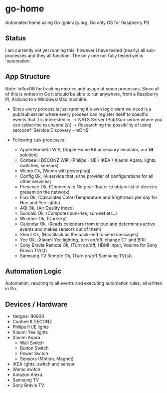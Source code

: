 # go-home

Automated home using Go (gokrazy.org, Go only OS for Raspberry PI)

## Status

I am currently not yet running this, however i have tested (nearly) all sub-processes and they all function.
The only one not fully tested yet is 'automation'.

## App Structure

Note:
  InfluxDB for tracking metrics and usage of some processes.
  Since all of this is written in Go it should be able to run anywhere, from a Raspberry PI, Arduino to a Windows/Mac machine.

- Since every process is just running it's own logic want we need is a pub/sub server where every process
  can register itself to specific events that it is interested in.
  -> NATS Server (Pub/Sub server where you can subscribe to channel(s))
  -> Researching the possibility of using zeroconf 'Service Discovery - mDNS'

- Following sub-processes:
  - Apple HomeKit       WIP, (Apple Home Kit accessory emulator, our **UI** solution)
  - Conbee II DECONZ    WIP, (Philips HUE / IKEA / Xiaomi Aqara; lights, switches, sensors)
  - Wemo                Ok, (Wemo wifi powerplug)
  - Config              Ok, (A service that is the provider of configurations for all other services)
  - Presence            Ok, (Connects to Netgear Router to obtain list of devices present on the network)
  - Flux                Ok, (Calculates Color-Temperature and Brightness per day for Hue and Yee lights)
  - AQI                 Ok, (Air Quality Index)
  - Suncalc             Ok, (Computes sun-rise, sun-set etc..)
  - Weather             Ok, (Darksky)
  - Calendar            Ok, (Reads calendars from icloud and determines active events and makes sensors out of them)
  - Shout               Ok, (Has Slack as the back-end to send messages)
  - Yee                 Ok, (Xiaomi Yee lighting, turn on/off, change CT and BRI)
  - Sony Bravia Remote  Ok, (Turn on/off, HDMI Input, Volume for Sony Bravia TV(s))
  - Samsung TV Remote   Ok, (Turn on/off Samsung TV(s))
  
## Automation Logic
  
Automation, reacting to all events and executing automation rules, all written in Go.

## Devices / Hardware

- Netgear R6900
- Conbee II DECONZ
- Philips HUE lights
- Xiaomi Yee lights
- Xiaomi Aqara
  - Wall Switch
  - Button Switch
  - Power Switch
  - Sensors (Motion, Magnet)
- IKEA lights, switch and sensor
- Wemo switch
- Amazon Alexa
- Samsung TV
- Sony Bravia TV
